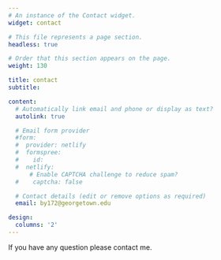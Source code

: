 ```yaml
---
# An instance of the Contact widget.
widget: contact

# This file represents a page section.
headless: true

# Order that this section appears on the page.
weight: 130

title: contact
subtitle: 

content:
  # Automatically link email and phone or display as text?
  autolink: true

  # Email form provider
  #form:
  #  provider: netlify
  #  formspree:
  #    id:
  #  netlify:
      # Enable CAPTCHA challenge to reduce spam?
  #    captcha: false

  # Contact details (edit or remove options as required)
  email: by172@georgetown.edu

design:
  columns: '2'
---
```

If you have any question please contact me.
